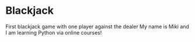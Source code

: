 # Blackjack
First blackjack game with one player against the dealer
My name is Miki and I am learning Python via online courses!
